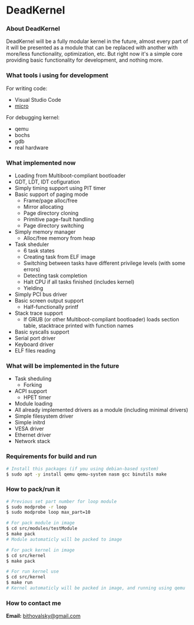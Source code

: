 # DeadKernel

### About DeadKernel

DeadKernel will be a fully modular kernel in the future, almost every part of it will be presented as a module that can be replaced with another with more/less functionality, optimization, etc. But right now it's a simple core providing basic functionality for development, and nothing more.

### What tools i using for development

For writing code:
- Visual Studio Code
- [micro](https://github.com/zyedidia/micro?ysclid=l9jqlbouhf912724444)

For debugging kernel:
- qemu
- bochs
- gdb
- real hardware

### What implemented now

- Loading from Multiboot-compliant bootloader
- GDT, LDT, IDT cofiguration
- Simply timing support using PIT timer
- Basic support of paging mode
	- Frame/page alloc/free
	- Mirror allocating
	- Page directory cloning
	- Primitive page-fault handling
	- Page directory switching
- Simply memory manager
	- Alloc/free memory from heap
- Task sheduler
	- 6 task states
	- Creating task from ELF image
	- Switching between tasks have different privilege levels (with some errors)
	- Detecting task completion
	- Halt CPU if all tasks finished (includes kernel)
	- Yielding
- Simply PCI bus driver
- Basic screen output support
	- Half-functionally printf
- Stack trace support
	- If GRUB (or other Multiboot-compliant bootloader) loads section table, stacktrace printed with function names
- Basic syscalls support
- Serial port driver
- Keyboard driver
- ELF files reading

### What will be implemented in the future

- Task sheduling
	- Forking
- ACPI support
	- HPET timer
- Module loading
- All already implemented drivers as a module (including minimal drivers)
- Simple filesystem driver
- Simple initrd
- VESA driver
- Ethernet driver
- Network stack

### Requirements for build and run

```bash
# Install this packages (if you using debian-based system)
$ sudo apt -y install qemu qemu-system nasm gcc binutils make
```

### How to pack/run it

```bash
# Previous set part number for loop module
$ sudo modprobe -r loop
$ sudo modprobe loop max_part=10

# For pack module in image
$ cd src/modules/testModule
$ make pack
# Module automaticly will be packed to image

# For pack kernel in image
$ cd src/kernel
$ make pack

# For run kernel use
$ cd src/kernel
$ make run
# Kernel automaticly will be packed in image, and running using qemu
```

### How to contact me

__Email:__ bithovalsky@gmail.com
